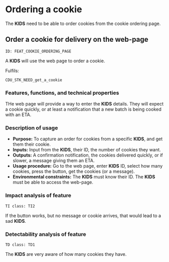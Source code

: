 # Ordering a cookie

<!-- toc -->

The **KIDS** need to be able to order cookies from the cookie ordering page.

## Order a cookie for delivery on the web-page

    ID: FEAT_COOKIE_ORDERING_PAGE

A **KIDS** will use the web page to order a cookie.

Fulfils:

    CDU_STK_NEED_get_a_cookie

### Features, functions, and technical properties

THe web page will provide a way to enter the **KIDS** details.
They will expect a cookie quickly, or at least a notification that a new batch
is being cooked with an ETA.


### Description of usage

- **Purpose:**
    To capture an order for cookies from a specific **KIDS**, and get them their cookie.
- **Inputs:**
    Input from the **KIDS**, their ID, the number of cookies they want.
- **Outputs:**
    A confirmation notification, the cookies delivered quickly, or if slower, a
    message giving them an ETA.
- **Usage procedure:**
    Go to the web page,
    enter **KIDS** ID,
    select how many cookies,
    press the button,
    get the cookies (or a message).
- **Environmental constraints:**
    The **KIDS** must know their ID.
    The **KIDS** must be able to access the web-page.

### Impact analysis of feature

    TI class: TI2

If the button works, but no message or cookie arrives,
that would lead to a sad **KIDS**.

### Detectability analysis of feature

    TD class: TD1

The **KIDS** are very aware of how many cookies they have.
